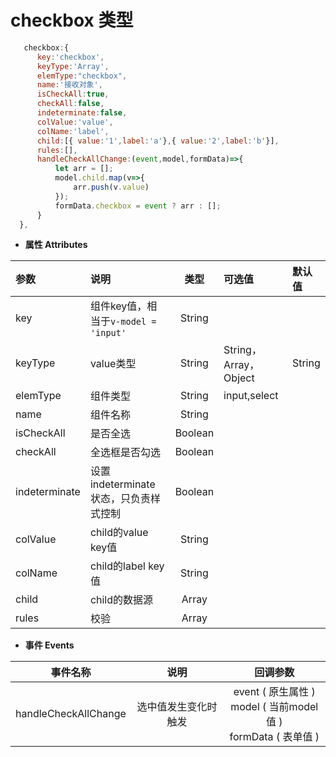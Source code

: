 # checkbox 类型
``` js
   checkbox:{
      key:'checkbox',
      keyType:'Array',
      elemType:"checkbox",
      name:'接收对象',
      isCheckAll:true,
      checkAll:false,
      indeterminate:false,
      colValue:'value',
      colName:'label',
      child:[{ value:'1',label:'a'},{ value:'2',label:'b'}],
      rules:[],
      handleCheckAllChange:(event,model,formData)=>{
          let arr = [];
          model.child.map(v=>{
              arr.push(v.value)
          });
          formData.checkbox = event ? arr : [];
      }
  },
```
- **属性 Attributes**

| 参数        | 说明       | 类型  | 可选值  | 默认值  |
| :------------- |:-------------| :-----:| :-----|:-----|
| key  | 组件key值，相当于`v-model = 'input'` | String |  |  |
| keyType | value类型    |    String | String，Array，Object | String |
| elemType      | 组件类型      |   String | input,select |  |
| name | 组件名称      |    String |  |  |
| isCheckAll | 是否全选      |    Boolean |  |  |
| checkAll | 全选框是否勾选      |    Boolean |  |  |
| indeterminate | 设置 indeterminate 状态，只负责样式控制      |    Boolean |  |  |
| colValue | child的value key值      |    String |  |  |
| colName | child的label key值      |    String |  |  |
| child | child的数据源      |    Array |  |  |
| rules | 校验      |    Array |  |  |

- **事件 Events**

| 事件名称        | 说明       | 回调参数  | 
| :-------------: |:-------------:| :-----:| 
| handleCheckAllChange  | 选中值发生变化时触发	 | event ( 原生属性 )<br> model ( 当前model值 )<br> formData ( 表单值 )|
